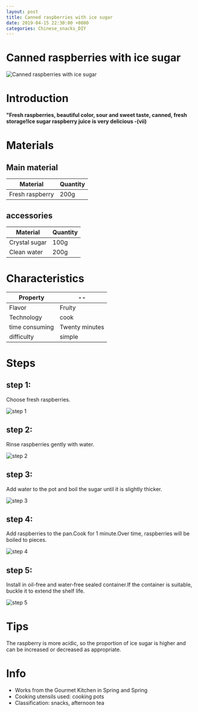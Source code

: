 ```yaml
---
layout: post
title: Canned raspberries with ice sugar
date: 2019-04-15 22:30:00 +0800
categories: Chinese_snacks_DIY
---
```


# Canned raspberries with ice sugar

![Canned raspberries with ice sugar]({{site.baseurl}}/img/415064/415064.jpg)

# Introduction

**"Fresh raspberries, beautiful color, sour and sweet taste, canned, fresh storage!Ice sugar raspberry juice is very delicious -(vii)**

# Materials


## Main material

Material|Quantity
--|--
Fresh raspberry|200g

## accessories

Material|Quantity
--|--
Crystal sugar|100g
Clean water|200g

# Characteristics

Property|--
--|--
Flavor|Fruity
Technology|cook
time consuming|Twenty minutes
difficulty|simple

# Steps

## step 1:

Choose fresh raspberries.

![step 1]({{site.baseurl}}/img/415064/1.jpg)

## step 2:

Rinse raspberries gently with water.

![step 2]({{site.baseurl}}/img/415064/2.jpg)

## step 3:

Add water to the pot and boil the sugar until it is slightly thicker.

![step 3]({{site.baseurl}}/img/415064/3.jpg)

## step 4:

Add raspberries to the pan.Cook for 1 minute.Over time, raspberries will be boiled to pieces.

![step 4]({{site.baseurl}}/img/415064/4.jpg)

## step 5:

Install in oil-free and water-free sealed container.If the container is suitable, buckle it to extend the shelf life.

![step 5]({{site.baseurl}}/img/415064/5.jpg)

# Tips

The raspberry is more acidic, so the proportion of ice sugar is higher and can be increased or decreased as appropriate.

# Info

- Works from the Gourmet Kitchen in Spring and Spring
- Cooking utensils used: cooking pots
- Classification: snacks, afternoon tea